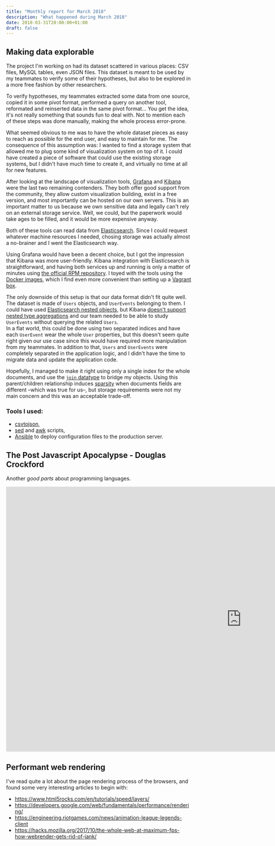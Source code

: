 ```yaml
---
title: "Monthly report for March 2018"
description: "What happened during March 2018"
date: 2018-03-31T20:00:00+01:00
draft: false
---
```


## Making data explorable

The project I'm working on had its dataset scattered in various places: CSV files, MySQL tables, even JSON files. This dataset is meant to be used by my teammates to verify some of their hypotheses, but also to be explored in a more free fashion by other researchers.

To verify hypotheses, my teammates extracted some data from one source, copied it in some pivot format, performed a query on another tool, reformated and reinserted data in the same pivot format… You get the idea, it's not really something that sounds fun to deal with. Not to mention each of these steps was done manually, making the whole process error-prone.

What seemed obvious to me was to have the whole dataset pieces as easy to reach as possible for the end user, and easy to maintain for me. The consequence of this assumption was: I wanted to find a storage system that allowed me to plug some kind of visualization system on top of it. I could have created a piece of software that could use the existing storage systems, but I didn't have much time to create it, and virtually no time at all for new features.

After looking at the landscape of visualization tools, [Grafana](https://grafana.com/) and [Kibana](https://www.elastic.co/fr/products/kibana) were the last two remaining contenders. They both offer good support from the community, they allow custom visualization building, exist in a free version, and most importantly can be hosted on our own servers. This is an important matter to us because we own sensitive data and legally can't rely on an external storage service. Well, we could, but the paperwork would take ages to be filled, and it would be more expensive anyway.

Both of these tools can read data from [Elasticsearch](https://www.elastic.co/products/elasticsearch). Since I could request whatever machine resources I needed, chosing storage was actually almost a no-brainer and I went the Elasticsearch way.

Using Grafana would have been a decent choice, but I got the impression that Kibana was more user-friendly. Kibana integration with Elasticsearch is straightforward, and having both services up and running is only a matter of minutes using [the official RPM repository](https://www.elastic.co/guide/en/elasticsearch/reference/current/rpm.html). I toyed with the tools using the [Docker images](https://www.elastic.co/guide/en/elasticsearch/reference/current/docker.html), which I find even more convenient than setting up a [Vagrant box](https://www.vagrantup.com/).

The only downside of this setup is that our data format didn't fit quite well. The dataset is made of `Users` objects, and `UserEvents` belonging to them. I could have used [Elasticsearch nested objects](https://www.elastic.co/guide/en/elasticsearch/guide/current/nested-objects.html), but Kibana [doesn't support nested type aggregations](https://github.com/elastic/kibana/issues/1084) and our team needed to be able to study `UserEvents` without querying the related `Users`.  
In a flat world, this could be done using two separated indices and have each `UserEvent` wear the whole `User` properties, but this doesn't seem quite right given our use case since this would have required more manipulation from my teammates. In addition to that, `Users` and `UserEvents` were completely separated in the application logic, and I didn't have the time to migrate data and update the application code.

Hopefully, I managed to make it right using only a single index for the whole documents, and use the [`join` datatype](https://www.elastic.co/guide/en/elasticsearch/reference/master/parent-join.html) to bridge my objects. Using this parent/children relationship induces [sparsity](https://www.elastic.co/guide/en/elasticsearch/reference/current/general-recommendations.html#sparsity) when documents fields are different –which was true for us–, but storage requirements were not my main concern and this was an acceptable trade-off.

### Tools I used:

- [csvtojson](https://github.com/Keyang/node-csvtojson),
- [sed](https://www.gnu.org/software/sed/) and [awk](https://www.gnu.org/software/gawk/) scripts,
- [Ansible](https://www.ansible.com/) to deploy configuration files to the production server.

## The Post Javascript Apocalypse - Douglas Crockford

Another _good parts_ about programming languages.

<iframe width="1280" height="720" src="https://www.youtube.com/embed/NPB34lDZj3E" frameborder="0" allow="autoplay; encrypted-media" allowfullscreen></iframe>

## Performant web rendering

I've read quite a lot about the page rendering process of the browsers, and found some very interesting articles to begin with:

- https://www.html5rocks.com/en/tutorials/speed/layers/
- https://developers.google.com/web/fundamentals/performance/rendering/
- https://engineering.riotgames.com/news/animation-league-legends-client
- https://hacks.mozilla.org/2017/10/the-whole-web-at-maximum-fps-how-webrender-gets-rid-of-jank/
